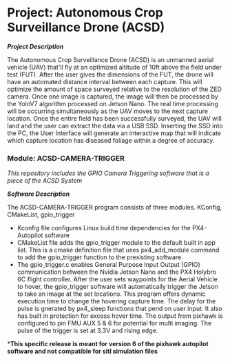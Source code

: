 # Project: Autonomous Crop Surveillance Drone (ACSD)

***Project Description***

The Autonomous Crop Surveillance Drone (ACSD) is an unmanned aerial vehicle (UAV) that'll fly at an optimized altitude of 10ft above the field under test (FUT). After the user gives the dimensions of the FUT, the drone will have an automated distance interval between each capture. This will optimize the amount of space surveyed relative to the resolution of the ZED camera. Once one image is captured, the image will then be processed by the YoloV7 algorithm processed on Jetson Nano. The real time processing will be occurring simultaneously as the UAV moves to the next capture location. Once the entire field has been successfully surveyed, the UAV will land and the user can extract the data via a USB SSD. Inserting the SSD into the PC,  the User Interface will generate an interactive map that will indicate which capture location has diseased foliage within a degree of accuracy. 

### **Module: ACSD-CAMERA-TRIGGER**
*This repository includes the GPIO Camera Triggering software that is a piece of the ACSD System*

***Software Description***

The ACSD-CAMERA-TRIGGER program consists of three modules. KConfig, CMakeList, gpio_trigger

- Kconfig file configures Linux build time dependencies for the PX4-Autopilot software 
- CMakeList file adds the gpio_trigger module to the default built in app list. This is a cmake definition file that uses px4_add_module command to add the gpio_trigger function to the prexisting software. 
- The gpio_trigger.c enables General Purpose Input Output (GPIO) communication between the Nvidia Jetson Nano and the PX4 Holybro 6C flight controller. After the user sets waypoints for the Aerial Vehicle to hover, the gpio_trigger software will automatically trigger the Jetson to take an image at the set locations. This program  offers dynamic execution time to change the hovering capture time. The delay for the pulse is gnerated by px4_sleep functions that pend on user input. It also has built in protection for excess hover time. The output from pixhawk is configured to pin FMU AUX 5 & 6 for potential for multi imaging. The pulse of the trigger is set at 3.3V and rising edge. 

***This specific release is meant for version 6 of the pixhawk autopilot software and not compatible for sitl simulation files** 
